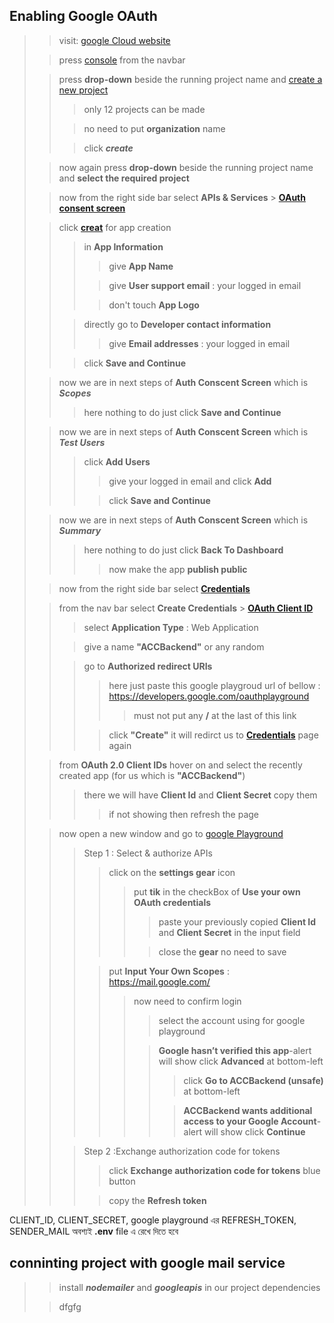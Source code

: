 ## Enabling Google OAuth

> > visit: [google Cloud website](https://cloud.google.com/)
>
> > press [console](https://console.cloud.google.com/welcome?project=myassignment-10-347517&_ga=2.4975475.1125321870.1665409389-370260763.1665409389) from the navbar
>
> > press **drop-down** beside the running project name and [create a new project](https://console.cloud.google.com/projectcreate?previousPage=%2Fwelcome%3Fproject%3Dmyassignment-10-347517%26_ga%3D2.243830341.1125321870.1665409389-370260763.1665409389&organizationId=0)
> >
> > > only 12 projects can be made
> >
> > > no need to put **organization** name
> >
> > > click **_create_**
>
> > now again press **drop-down** beside the running project name and **select the required project**
>
> > now from the right side bar select **APIs & Services** > [**OAuth consent screen**](https://console.cloud.google.com/apis/credentials/consent?project=myassignment-10-347517)
>
> > click [**creat**](https://console.cloud.google.com/apis/credentials/consent/edit;newAppInternalUser=false?project=accbackend) for app creation
> >
> > > in **App Information**
> > >
> > > > give **App Name**
> > >
> > > > give **User support email** : your logged in email
> > >
> > > > don't touch **App Logo**
> >
> > > directly go to **Developer contact information**
> > >
> > > > give **Email addresses** : your logged in email
> >
> > > click **Save and Continue**
>
> > now we are in next steps of **Auth Conscent Screen** which is **_Scopes_**
> >
> > > here nothing to do just click **Save and Continue**
>
> > now we are in next steps of **Auth Conscent Screen** which is **_Test Users_**
> >
> > > click **Add Users**
> > >
> > > > give your logged in email and click **Add**
> > >
> > > > click **Save and Continue**
>
> > now we are in next steps of **Auth Conscent Screen** which is **_Summary_**
> >
> > > here nothing to do just click **Back To Dashboard**
> > >
> > > > now make the app **publish public**
>
> > now from the right side bar select [**Credentials**](https://console.cloud.google.com/apis/credentials?project=accbackend)
>
> > from the nav bar select **Create Credentials** > [**OAuth Client ID**](sd564fsdf4ds56)
> >
> > > select **Application Type** : Web Application
> >
> > > give a name **"ACCBackend"** or any random
> >
> > > go to **Authorized redirect URIs**
> > >
> > > > here just paste this google playgroud url of bellow : https://developers.google.com/oauthplayground
> > > >
> > > > > must not put any **/** at the last of this link
> > >
> > > > click **"Create"** it will redirct us to [**Credentials**](https://console.cloud.google.com/apis/credentials?project=accbackend) page again
>
> > from **OAuth 2.0 Client IDs** hover on and select the recently created app (for us which is **"ACCBackend"**)
> >
> > > there we will have **Client Id** and **Client Secret** copy them
> > >
> > > > if not showing then refresh the page
>
> > now open a new window and go to [google Playground](https://developers.google.com/oauthplayground)
> >
> > > Step 1 : Select & authorize APIs
> > >
> > > > click on the **settings gear** icon
> > > >
> > > > > put **tik** in the checkBox of **Use your own OAuth credentials**
> > > > >
> > > > > > paste your previously copied **Client Id** and **Client Secret** in the input field
> > > > >
> > > > > > close the **gear** no need to save
> > >
> > > > put **Input Your Own Scopes** : https://mail.google.com/
> > > >
> > > > > now need to confirm login
> > > > >
> > > > > > select the account using for google playground
> > > > >
> > > > > > **Google hasn’t verified this app**-alert will show click **Advanced** at bottom-left
> > > > > >
> > > > > > > click **Go to ACCBackend (unsafe)** at bottom-left
> > > > > >
> > > > > > > **ACCBackend wants additional access to your Google Account**-alert will show click **Continue**
> >
> > > Step 2 :Exchange authorization code for tokens
> > >
> > > > click **Exchange authorization code for tokens** blue button
> > >
> > > > copy the **Refresh token**

CLIENT_ID, CLIENT_SECRET, google playground এর REFRESH_TOKEN, SENDER_MAIL অবশ্যই **.env** file এ রেখে দিতে হবে

## conninting project with google mail service

> > install **_nodemailer_** and **_googleapis_** in our project dependencies
>
> > dfgfg

